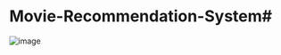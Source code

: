 # Movie-Recommendation-System#

![image](https://github.com/VaibhavSharma14/Movie-Recommendation-System/assets/142650872/9757fda5-9531-4e19-a0b6-95abbccc95a8)


